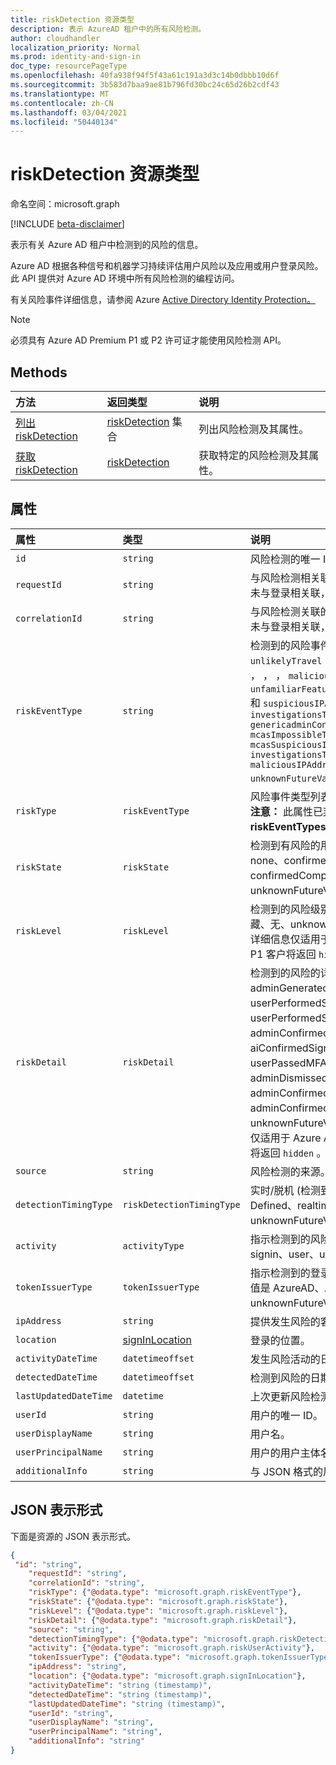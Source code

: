 ```yaml
---
title: riskDetection 资源类型
description: 表示 AzureAD 租户中的所有风险检测。
author: cloudhandler
localization_priority: Normal
ms.prod: identity-and-sign-in
doc_type: resourcePageType
ms.openlocfilehash: 40fa938f94f5f43a61c191a3d3c14b0dbbb10d6f
ms.sourcegitcommit: 3b583d7baa9ae81b796fd30bc24c65d26b2cdf43
ms.translationtype: MT
ms.contentlocale: zh-CN
ms.lasthandoff: 03/04/2021
ms.locfileid: "50440134"
---
```

# <a name="riskdetection-resource-type"></a>riskDetection 资源类型

命名空间：microsoft.graph

[!INCLUDE [beta-disclaimer](../../includes/beta-disclaimer.md)]

表示有关 Azure AD 租户中检测到的风险的信息。 

Azure AD 根据[](riskyuser.md)各种信号和机器学习持续评估[](signin.md)用户风险以及应用或用户登录风险。 此 API 提供对 Azure AD 环境中所有风险检测的编程访问。

有关风险事件详细信息，请参阅 Azure [Active Directory Identity Protection。](/azure/active-directory/identity-protection/overview-identity-protection)

>[!NOTE]
>必须具有 Azure AD Premium P1 或 P2 许可证才能使用风险检测 API。

## <a name="methods"></a>Methods

| 方法   | 返回类型|说明|
|:---------------|:--------|:----------|
|[列出 riskDetection](../api/riskdetection-list.md) | [riskDetection](riskdetection.md) 集合|列出风险检测及其属性。|
|[获取 riskDetection](../api/riskdetection-get.md) | [riskDetection](riskdetection.md)|获取特定的风险检测及其属性。|

## <a name="properties"></a>属性

| 属性   | 类型|说明|
|:---------------|:--------|:----------|
|`id`|`string`|风险检测的唯一 ID。 |
|`requestId`|`string`|与风险检测相关联的登录请求 ID。 如果风险检测未与登录相关联，则此属性为 null。|
|`correlationId`|`string`|与风险检测关联的登录的相关 ID。 如果风险检测未与登录相关联，则此属性为 null。 |
|`riskEventType`|`string`|检测到的风险事件的类型。 可能的值是 `unlikelyTravel` ， `anonymizedIPAddress` ， ， ， ， ， ， `maliciousIPAddress` ， `unfamiliarFeatures` `malwareInfectedIPAddress` 和 `suspiciousIPAddress` `leakedCredentials` `investigationsThreatIntelligence` `genericadminConfirmedUserCompromised` `mcasImpossibleTravel` `mcasSuspiciousInboxManipulationRules` `investigationsThreatIntelligenceSigninLinked` `maliciousIPAddressValidCredentialsBlockedIP` `unknownFutureValue` 。 |
|`riskType`|`riskEventType`|风险事件类型列表。<br/>**注意：** 此属性已弃用。 请 **改为使用 riskEventTypes。** |
|`riskState`|`riskState`|检测到有风险的用户或登录的状态。 可能的值是 none、confirmedSafe、修正、消除、atRisk、confirmedCompromated 和 unknownFutureValue。 |
|`riskLevel`|`riskLevel`|检测到的风险级别。 可能的值为低、中、高、隐藏、无、unknownFutureValue。 **注意：** 此属性的详细信息仅适用于 Azure AD Premium P2 客户。 P1 客户将返回 `hidden` 。|
|`riskDetail`|`riskDetail`|检测到的风险的详细信息。 可能的值为 none、adminGeneratedTemporaryPassword、 userPerformedSecuredPasswordChange、userPerformedSecuredPasswordReset、adminConfirmedSigninSafe、aiConfirmedSigninSafe、userPassedMFADrivenByRiskBasedPolicy、adminDismissedAllRiskForUser、adminConfirmedSigninCompromed、hidden、adminConfirmedUserCompromed、unknownFutureValue。 **注意：** 此属性的详细信息仅适用于 Azure AD Premium P2 客户。 P1 客户将返回 `hidden` 。|
|`source`|`string`|风险检测的来源。 例如，"activeDirectory"。 |
|`detectionTimingType`|`riskDetectionTimingType`|实时/脱机 (检测到的风险) 。 可能的值不是Defined、realtime、nearRealtime、offline、unknownFutureValue。 |
|`activity`|`activityType`|指示检测到的风险链接到的活动类型。 可能的值为 signin、user、unknownFutureValue。 |
|`tokenIssuerType`|`tokenIssuerType`|指示检测到的登录风险的令牌颁发者类型。 可能的值是 AzureAD、ADFederationServices 和 unknownFutureValue。 |
|`ipAddress`|`string`|提供发生风险的客户端的 IP 地址。 |
|`location`|[signInLocation](signinlocation.md)|登录的位置。 |
|`activityDateTime`|`datetimeoffset`|发生风险活动的日期和时间。 |
|`detectedDateTime`|`datetimeoffset`|检测到风险的日期和时间。 |
|`lastUpdatedDateTime`|`datetime`|上次更新风险检测的日期和时间。 |
|`userId`|`string`|用户的唯一 ID。 |
|`userDisplayName`|`string`|用户名。 |
|`userPrincipalName`|`string`|用户的用户主体名称 (UPN)。 |
|`additionalInfo`|`string`|与 JSON 格式的风险检测相关的其他信息。 |

## <a name="json-representation"></a>JSON 表示形式

下面是资源的 JSON 表示形式。

<!-- {
  "blockType": "resource",
  "optionalProperties": [

  ],
  "@odata.type": "microsoft.graph.riskDetection"
}-->

```json
{
 "id": "string",
    "requestId": "string",
    "correlationId": "string",
    "riskType": {"@odata.type": "microsoft.graph.riskEventType"},
    "riskState": {"@odata.type": "microsoft.graph.riskState"},
    "riskLevel": {"@odata.type": "microsoft.graph.riskLevel"},
    "riskDetail": {"@odata.type": "microsoft.graph.riskDetail"},
    "source": "string",
    "detectionTimingType": {"@odata.type": "microsoft.graph.riskDetectionTimingType"},
    "activity": {"@odata.type": "microsoft.graph.riskUserActivity"},
    "tokenIssuerType": {"@odata.type": "microsoft.graph.tokenIssuerType"},
    "ipAddress": "string",
    "location": {"@odata.type": "microsoft.graph.signInLocation"},
    "activityDateTime": "string (timestamp)",
    "detectedDateTime": "string (timestamp)",
    "lastUpdatedDateTime": "string (timestamp)",
    "userId": "string",
    "userDisplayName": "string",
    "userPrincipalName": "string",
    "additionalInfo": "string"
}

```

<!-- uuid: 8fcb5dbc-d5aa-4681-8e31-b001d5168d79
2015-10-25 14:57:30 UTC -->
<!-- {
  "type": "#page.annotation",
  "description": "riskDetections resource",
  "keywords": "",
  "section": "documentation",
  "tocPath": ""
}-->
